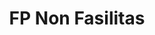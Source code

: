 ---
id: 105
title: FP Non Fasilitas
linkurl: https://kutt.it/WCgUQo
fitur: lainlain
category: lainlain
createdTime : 12/01/2020
modifiedTime : 12/01/2020
topik: DJBC
color: ffd33d
img: bc.jpeg
---